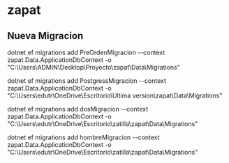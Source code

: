 # zapat

## Nueva Migracion

dotnet ef migrations add PreOrdenMigracion --context zapat.Data.ApplicationDbContext -o "C:\Users\ADMIN\Desktop\Proyecto\zapat\Data\Migrations"

dotnet ef migrations add PostgressMigracion --context zapat.Data.ApplicationDbContext -o "C:\Users\edutr\OneDrive\Escritorio\Ultima version\zapat\Data\Migrations"

dotnet ef migrations add dosMigracion --context zapat.Data.ApplicationDbContext -o "C:\Users\edutr\OneDrive\Escritorio\zatilla\zapat\Data\Migrations"

dotnet ef migrations add hombreMigracion --context zapat.Data.ApplicationDbContext -o "C:\Users\edutr\OneDrive\Escritorio\zatilla\zapat\Data\Migrations"